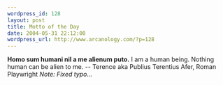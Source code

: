 ```yaml
--- 
wordpress_id: 128
layout: post
title: Motto of the Day
date: 2004-05-31 22:12:00
wordpress_url: http://www.arcanology.com/?p=128
---
```

<b>Homo sum humani nil a me alienum puto.</b> <lj-cut text="translated here."> I am a human being. Nothing human can be alien to me. -- Terence aka Publius Terentius Afer, Roman Playwright <i>Note: Fixed typo...</i>